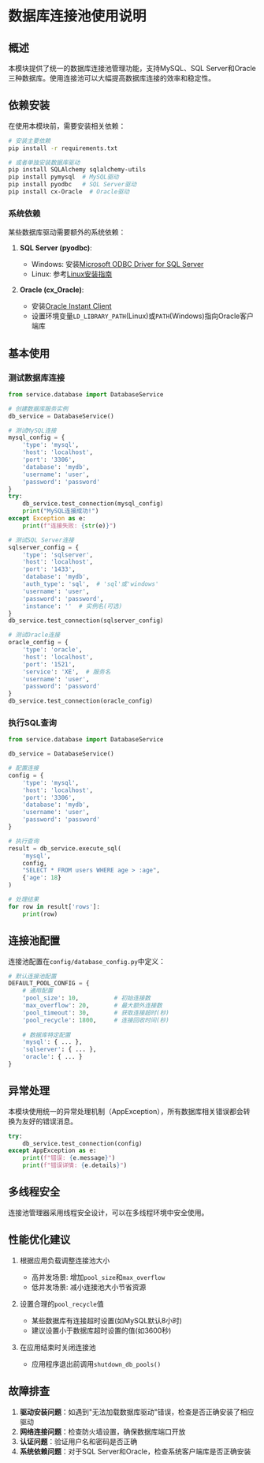 # 数据库连接池使用说明

## 概述

本模块提供了统一的数据库连接池管理功能，支持MySQL、SQL Server和Oracle三种数据库。使用连接池可以大幅提高数据库连接的效率和稳定性。

## 依赖安装

在使用本模块前，需要安装相关依赖：

```bash
# 安装主要依赖
pip install -r requirements.txt

# 或者单独安装数据库驱动
pip install SQLAlchemy sqlalchemy-utils
pip install pymysql  # MySQL驱动
pip install pyodbc   # SQL Server驱动
pip install cx-Oracle  # Oracle驱动
```

### 系统依赖

某些数据库驱动需要额外的系统依赖：

1. **SQL Server (pyodbc)**:
   - Windows: 安装[Microsoft ODBC Driver for SQL Server](https://docs.microsoft.com/en-us/sql/connect/odbc/download-odbc-driver-for-sql-server)
   - Linux: 参考[Linux安装指南](https://docs.microsoft.com/en-us/sql/connect/odbc/linux-mac/installing-the-microsoft-odbc-driver-for-sql-server)

2. **Oracle (cx_Oracle)**:
   - 安装[Oracle Instant Client](https://www.oracle.com/database/technologies/instant-client/downloads.html)
   - 设置环境变量`LD_LIBRARY_PATH`(Linux)或`PATH`(Windows)指向Oracle客户端库

## 基本使用

### 测试数据库连接

```python
from service.database import DatabaseService

# 创建数据库服务实例
db_service = DatabaseService()

# 测试MySQL连接
mysql_config = {
    'type': 'mysql',
    'host': 'localhost',
    'port': '3306',
    'database': 'mydb',
    'username': 'user',
    'password': 'password'
}
try:
    db_service.test_connection(mysql_config)
    print("MySQL连接成功!")
except Exception as e:
    print(f"连接失败: {str(e)}")

# 测试SQL Server连接
sqlserver_config = {
    'type': 'sqlserver',
    'host': 'localhost',
    'port': '1433',
    'database': 'mydb',
    'auth_type': 'sql',  # 'sql'或'windows'
    'username': 'user',
    'password': 'password',
    'instance': ''  # 实例名(可选)
}
db_service.test_connection(sqlserver_config)

# 测试Oracle连接
oracle_config = {
    'type': 'oracle',
    'host': 'localhost',
    'port': '1521',
    'service': 'XE',  # 服务名
    'username': 'user',
    'password': 'password'
}
db_service.test_connection(oracle_config)
```

### 执行SQL查询

```python
from service.database import DatabaseService

db_service = DatabaseService()

# 配置连接
config = {
    'type': 'mysql',
    'host': 'localhost',
    'port': '3306',
    'database': 'mydb',
    'username': 'user',
    'password': 'password'
}

# 执行查询
result = db_service.execute_sql(
    'mysql', 
    config, 
    "SELECT * FROM users WHERE age > :age", 
    {'age': 18}
)

# 处理结果
for row in result['rows']:
    print(row)
```

## 连接池配置

连接池配置在`config/database_config.py`中定义：

```python
# 默认连接池配置
DEFAULT_POOL_CONFIG = {
    # 通用配置
    'pool_size': 10,          # 初始连接数
    'max_overflow': 20,       # 最大额外连接数
    'pool_timeout': 30,       # 获取连接超时(秒)
    'pool_recycle': 1800,     # 连接回收时间(秒)
    
    # 数据库特定配置
    'mysql': { ... },
    'sqlserver': { ... },
    'oracle': { ... }
}
```

## 异常处理

本模块使用统一的异常处理机制（AppException），所有数据库相关错误都会转换为友好的错误消息。

```python
try:
    db_service.test_connection(config)
except AppException as e:
    print(f"错误: {e.message}")
    print(f"错误详情: {e.details}")
```

## 多线程安全

连接池管理器采用线程安全设计，可以在多线程环境中安全使用。

## 性能优化建议

1. 根据应用负载调整连接池大小
   - 高并发场景: 增加`pool_size`和`max_overflow`
   - 低并发场景: 减小连接池大小节省资源

2. 设置合理的`pool_recycle`值
   - 某些数据库有连接超时设置(如MySQL默认8小时)
   - 建议设置小于数据库超时设置的值(如3600秒)

3. 在应用结束时关闭连接池
   - 应用程序退出前调用`shutdown_db_pools()`

## 故障排查

1. **驱动安装问题**：如遇到"无法加载数据库驱动"错误，检查是否正确安装了相应驱动
2. **网络连接问题**：检查防火墙设置，确保数据库端口开放
3. **认证问题**：验证用户名和密码是否正确
4. **系统依赖问题**：对于SQL Server和Oracle，检查系统客户端库是否正确安装 